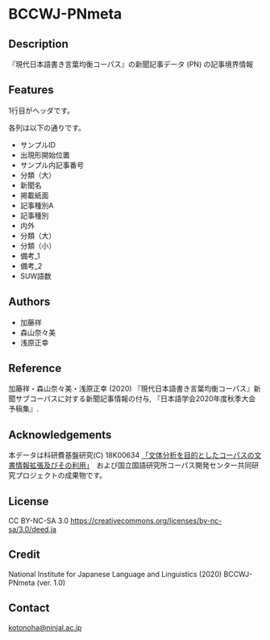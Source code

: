 # BCCWJ-PNmeta

## Description
『現代日本語書き言葉均衡コーパス』の新聞記事データ (PN) の記事境界情報

## Features

1行目がヘッダです。

各列は以下の通りです。
- サンプルID
- 出現形開始位置
- サンプル内記事番号
- 分類（大）
- 新聞名
- 掲載紙面
- 記事種別A
- 記事種別
- 内外
- 分類（大）
- 分類（小）
- 備考_1
- 備考_2
- SUW語数

## Authors

- 加藤祥
- 森山奈々美
- 浅原正幸

## Reference 
加藤祥・森山奈々美・浅原正幸 (2020) 『現代日本語書き言葉均衡コーパス』新聞サブコーパスに対する新聞記事情報の付与, 『日本語学会2020年度秋季大会予稿集』.

## Acknowledgements
本データは科研費基盤研究(C) 18K00634 [「文体分析を目的としたコーパスの文書情報拡張及びその利用」](https://kaken.nii.ac.jp/ja/grant/KAKENHI-PROJECT-18K00634/)　および国立国語研究所コーパス開発センター共同研究プロジェクトの成果物です。

## License
CC BY-NC-SA 3.0 https://creativecommons.org/licenses/by-nc-sa/3.0/deed.ja

## Credit
National Institute for Japanese Language and Linguistics (2020) BCCWJ-PNmeta (ver. 1.0)

## Contact
kotonoha@ninjal.ac.jp
